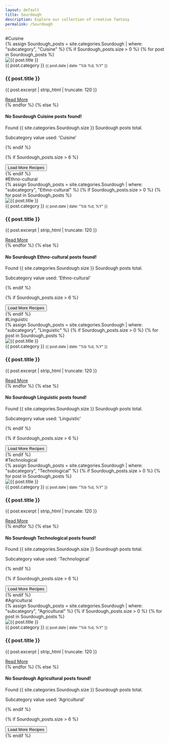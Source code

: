 ```yaml
---
layout: default
title: Sourdough
description: Explore our collection of creative fantasy
permalink: /Sourdough
---
```


<section id="Cuisine">
#Cuisine

<div class="my-5"></div>
<div class="row g-4">
  {% assign Sourdough_posts = site.categories.Sourdough | where: "subcategory", "Cuisine" %}
  {% if Sourdough_posts.size > 0 %}
    {% for post in Sourdough_posts %}
    <div class="col-md-6 col-lg-4">
      <div class="card h-100">
        <img src="{{ post.thumbnail | default: '/assets/images/default-bread.jpg' }}" 
             class="card-img-top" 
             alt="{{ post.title }}" 
             loading="lazy">
        <div class="card-body">
          <div class="d-flex justify-content-between mb-2">
            <span class="badge bg-secondary">{{ post.category }}</span>
            <small class="text-muted">{{ post.date | date: "%b %d, %Y" }}</small>
          </div>
          <h3 class="h5">{{ post.title }}</h3>
          <p class="card-text text-muted">{{ post.excerpt | strip_html | truncate: 120 }}</p>
        </div>
        <div class="card-footer bg-transparent border-top-0">
          <a href="{{ post.url }}" class="btn btn-sm btn-outline-primary stretched-link">Read More</a>
        </div>
      </div>
    </div>
    {% endfor %}
  {% else %}
    <div class="col-12 text-center py-5">
      <div class="alert alert-info">
        <h4>No Sourdough Cuisine posts found!</h4>
        <p class="mb-0">Found {{ site.categories.Sourdough.size }} Sourdough posts total.</p>
        <p class="mb-0">Subcategory value used: 'Cuisine'</p>
      </div>
    </div>
  {% endif %}
</div>

{% if Sourdough_posts.size > 6 %}
<div class="text-center mt-5">
  <button class="btn btn-primary px-4 py-2" id="loadMore">
    Load More Recipes <i class="fas fa-arrow-down ms-2"></i>
  </button>
</div>
{% endif %}

<div class="my-5"></div>
</section>

<section id="Ethno-cultural">
#Ethno-cultural

<div class="my-5"></div>
<div class="row g-4">
  {% assign Sourdough_posts = site.categories.Sourdough | where: "subcategory", "Ethno-cultural" %}
  {% if Sourdough_posts.size > 0 %}
    {% for post in Sourdough_posts %}
    <div class="col-md-6 col-lg-4">
      <div class="card h-100">
        <img src="{{ post.thumbnail | default: '/assets/images/default-bread.jpg' }}" 
             class="card-img-top" 
             alt="{{ post.title }}" 
             loading="lazy">
        <div class="card-body">
          <div class="d-flex justify-content-between mb-2">
            <span class="badge bg-secondary">{{ post.category }}</span>
            <small class="text-muted">{{ post.date | date: "%b %d, %Y" }}</small>
          </div>
          <h3 class="h5">{{ post.title }}</h3>
          <p class="card-text text-muted">{{ post.excerpt | strip_html | truncate: 120 }}</p>
        </div>
        <div class="card-footer bg-transparent border-top-0">
          <a href="{{ post.url }}" class="btn btn-sm btn-outline-primary stretched-link">Read More</a>
        </div>
      </div>
    </div>
    {% endfor %}
  {% else %}
    <div class="col-12 text-center py-5">
      <div class="alert alert-info">
        <h4>No Sourdough Ethno-cultural posts found!</h4>
        <p class="mb-0">Found {{ site.categories.Sourdough.size }} Sourdough posts total.</p>
        <p class="mb-0">Subcategory value used: 'Ethno-cultural'</p>
      </div>
    </div>
  {% endif %}
</div>

{% if Sourdough_posts.size > 6 %}
<div class="text-center mt-5">
  <button class="btn btn-primary px-4 py-2" id="loadMore">
    Load More Recipes <i class="fas fa-arrow-down ms-2"></i>
  </button>
</div>
{% endif %}

<div class="my-5"></div>
</section>

<section id="Linguistic">
#Linguistic

<div class="my-5"></div>
<div class="row g-4">
  {% assign Sourdough_posts = site.categories.Sourdough | where: "subcategory", "Linguistic" %}
  {% if Sourdough_posts.size > 0 %}
    {% for post in Sourdough_posts %}
    <div class="col-md-6 col-lg-4">
      <div class="card h-100">
        <img src="{{ post.thumbnail | default: '/assets/images/default-bread.jpg' }}" 
             class="card-img-top" 
             alt="{{ post.title }}" 
             loading="lazy">
        <div class="card-body">
          <div class="d-flex justify-content-between mb-2">
            <span class="badge bg-secondary">{{ post.category }}</span>
            <small class="text-muted">{{ post.date | date: "%b %d, %Y" }}</small>
          </div>
          <h3 class="h5">{{ post.title }}</h3>
          <p class="card-text text-muted">{{ post.excerpt | strip_html | truncate: 120 }}</p>
        </div>
        <div class="card-footer bg-transparent border-top-0">
          <a href="{{ post.url }}" class="btn btn-sm btn-outline-primary stretched-link">Read More</a>
        </div>
      </div>
    </div>
    {% endfor %}
  {% else %}
    <div class="col-12 text-center py-5">
      <div class="alert alert-info">
        <h4>No Sourdough Linguistic posts found!</h4>
        <p class="mb-0">Found {{ site.categories.Sourdough.size }} Sourdough posts total.</p>
        <p class="mb-0">Subcategory value used: 'Linguistic'</p>
      </div>
    </div>
  {% endif %}
</div>

{% if Sourdough_posts.size > 6 %}
<div class="text-center mt-5">
  <button class="btn btn-primary px-4 py-2" id="loadMore">
    Load More Recipes <i class="fas fa-arrow-down ms-2"></i>
  </button>
</div>
{% endif %}

<div class="my-5"></div>
</section>

<section id="Technological">
#Technological

<div class="my-5"></div>
<div class="row g-4">
  {% assign Sourdough_posts = site.categories.Sourdough | where: "subcategory", "Technological" %}
  {% if Sourdough_posts.size > 0 %}
    {% for post in Sourdough_posts %}
    <div class="col-md-6 col-lg-4">
      <div class="card h-100">
        <img src="{{ post.thumbnail | default: '/assets/images/default-bread.jpg' }}" 
             class="card-img-top" 
             alt="{{ post.title }}" 
             loading="lazy">
        <div class="card-body">
          <div class="d-flex justify-content-between mb-2">
            <span class="badge bg-secondary">{{ post.category }}</span>
            <small class="text-muted">{{ post.date | date: "%b %d, %Y" }}</small>
          </div>
          <h3 class="h5">{{ post.title }}</h3>
          <p class="card-text text-muted">{{ post.excerpt | strip_html | truncate: 120 }}</p>
        </div>
        <div class="card-footer bg-transparent border-top-0">
          <a href="{{ post.url }}" class="btn btn-sm btn-outline-primary stretched-link">Read More</a>
        </div>
      </div>
    </div>
    {% endfor %}
  {% else %}
    <div class="col-12 text-center py-5">
      <div class="alert alert-info">
        <h4>No Sourdough Technological posts found!</h4>
        <p class="mb-0">Found {{ site.categories.Sourdough.size }} Sourdough posts total.</p>
        <p class="mb-0">Subcategory value used: 'Technological'</p>
      </div>
    </div>
  {% endif %}
</div>

{% if Sourdough_posts.size > 6 %}
<div class="text-center mt-5">
  <button class="btn btn-primary px-4 py-2" id="loadMore">
    Load More Recipes <i class="fas fa-arrow-down ms-2"></i>
  </button>
</div>
{% endif %}

<div class="my-5"></div>
</section>


<section id="Agricultural">
#Agricultural

<div class="my-5"></div>
<div class="row g-4">
  {% assign Sourdough_posts = site.categories.Sourdough | where: "subcategory", "Agricultural" %}
  {% if Sourdough_posts.size > 0 %}
    {% for post in Sourdough_posts %}
    <div class="col-md-6 col-lg-4">
      <div class="card h-100">
        <img src="{{ post.thumbnail | default: '/assets/images/default-bread.jpg' }}" 
             class="card-img-top" 
             alt="{{ post.title }}" 
             loading="lazy">
        <div class="card-body">
          <div class="d-flex justify-content-between mb-2">
            <span class="badge bg-secondary">{{ post.category }}</span>
            <small class="text-muted">{{ post.date | date: "%b %d, %Y" }}</small>
          </div>
          <h3 class="h5">{{ post.title }}</h3>
          <p class="card-text text-muted">{{ post.excerpt | strip_html | truncate: 120 }}</p>
        </div>
        <div class="card-footer bg-transparent border-top-0">
          <a href="{{ post.url }}" class="btn btn-sm btn-outline-primary stretched-link">Read More</a>
        </div>
      </div>
    </div>
    {% endfor %}
  {% else %}
    <div class="col-12 text-center py-5">
      <div class="alert alert-info">
        <h4>No Sourdough Agricultural posts found!</h4>
        <p class="mb-0">Found {{ site.categories.Sourdough.size }} Sourdough posts total.</p>
        <p class="mb-0">Subcategory value used: 'Agricultural'</p>
      </div>
    </div>
  {% endif %}
</div>

{% if Sourdough_posts.size > 6 %}
<div class="text-center mt-5">
  <button class="btn btn-primary px-4 py-2" id="loadMore">
    Load More Recipes <i class="fas fa-arrow-down ms-2"></i>
  </button>
</div>
{% endif %}

<div class="my-5"></div>
</section>

<style>
/* Ensure consistent styling with the rest of the site */
.hero-section {
  background: linear-gradient(rgba(58, 74, 79, 0.85), rgba(58, 74, 79, 0.85)), 
              url('/assets/images/hero-bg.jpg') center/cover no-repeat;
  padding: 6rem 0;
  color: white;
  text-align: center;
}

.hero-section h1 {
  font-size: 3rem;
  font-weight: 800;
  line-height: 1.2;
  margin-bottom: 1.5rem;
  text-shadow: 1px 1px 3px rgba(0,0,0,0.3);
}

@media (max-width: 768px) {
  .hero-section {
    padding: 4rem 0;
  }
  
  .hero-section h1 {
    font-size: 2.25rem;
  }
}
</style>